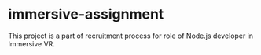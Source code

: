 # immersive-assignment
This project is a part of recruitment process for role of Node.js developer in Immersive VR.
